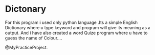 # Dictonary
For this program i used only python language .Its a simple English Dictionary where u type keyword and program will give its meaning as a output.
And i have also created a word Quize program where u have to guess the name of Colour....

@MyPracticeProject.
